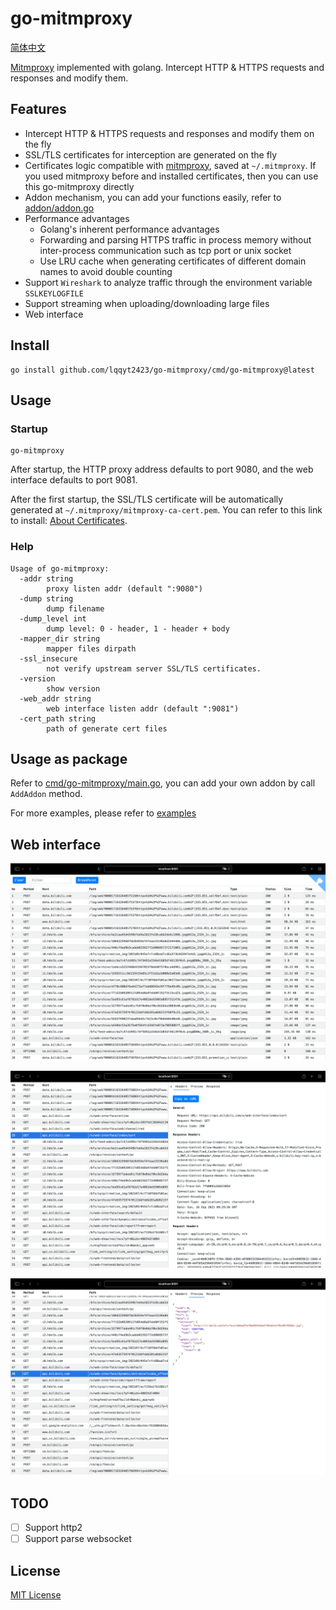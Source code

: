 # go-mitmproxy

[简体中文](./README_CN.md)

[Mitmproxy](https://mitmproxy.org/) implemented with golang. Intercept HTTP & HTTPS requests and responses and modify them.

## Features

- Intercept HTTP & HTTPS requests and responses and modify them on the fly
- SSL/TLS certificates for interception are generated on the fly
- Certificates logic compatible with [mitmproxy](https://mitmproxy.org/), saved at `~/.mitmproxy`. If you used mitmproxy before and installed certificates, then you can use this go-mitmproxy directly
- Addon mechanism, you can add your functions easily, refer to [addon/addon.go](./addon/addon.go)
- Performance advantages
  - Golang's inherent performance advantages
  - Forwarding and parsing HTTPS traffic in process memory without inter-process communication such as tcp port or unix socket
  - Use LRU cache when generating certificates of different domain names to avoid double counting
- Support `Wireshark` to analyze traffic through the environment variable `SSLKEYLOGFILE`
- Support streaming when uploading/downloading large files
- Web interface

## Install

```
go install github.com/lqqyt2423/go-mitmproxy/cmd/go-mitmproxy@latest
```

## Usage

### Startup

```
go-mitmproxy
```

After startup, the HTTP proxy address defaults to port 9080, and the web interface defaults to port 9081.

After the first startup, the SSL/TLS certificate will be automatically generated at `~/.mitmproxy/mitmproxy-ca-cert.pem`. You can refer to this link to install: [About Certificates](https://docs.mitmproxy.org/stable/concepts-certificates/).

### Help

```
Usage of go-mitmproxy:
  -addr string
    	proxy listen addr (default ":9080")
  -dump string
    	dump filename
  -dump_level int
    	dump level: 0 - header, 1 - header + body
  -mapper_dir string
    	mapper files dirpath
  -ssl_insecure
    	not verify upstream server SSL/TLS certificates.
  -version
    	show version
  -web_addr string
    	web interface listen addr (default ":9081")
  -cert_path string
    	path of generate cert files
```

## Usage as package

Refer to [cmd/go-mitmproxy/main.go](./cmd/go-mitmproxy/main.go), you can add your own addon by call `AddAddon` method.

For more examples, please refer to [examples](./examples)

## Web interface

![](./assets/web-1.png)

![](./assets/web-2.png)

![](./assets/web-3.png)

## TODO

- [ ] Support http2
- [ ] Support parse websocket

## License

[MIT License](./LICENSE)
